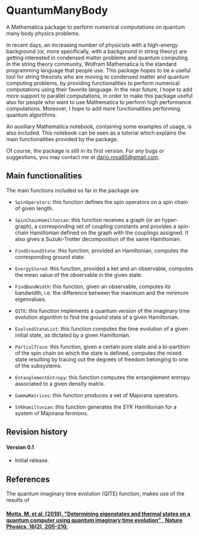# QuantumManyBody
 A Mathematica package to perform numerical computations on quantum many body physics problems.

 In recent days, an increasing number of physicists with a high-energy background (or, more specifically, with a background in string theory) are getting interested in condensed matter problems and quantum computing. In the string theory community, Wolfram Mathematica is the standard programming language that people use. This package hopes to be a useful tool for string theorists who are moving to condensed matter and quantum computing problems, by providing functionalities to perform numerical computations using their favorite language. In the near future, I hope to add more support to parallel computations, in order to make this package useful also for people who want to use Mathematica to perform high performance computations.
 Moreover, I hope to add more functionalities performing quantum algorithms.

 An auxiliary Mathematica notebook, containing some examples of usage, is also included. This notebook can be seen as a tutorial which explains the main functionalities provided by the package.

 Of course, the package is still in its first version. For any bugs or suggestions, you may contact me at [dario.rosa85@gmail.com](mailto:dario.rosa85@gmail.com).

 ## Main functionalities

 The main functions included so far in the package are

  - `SpinOperators`: this function defines the spin operators on a spin chain of given length.

  - `SpinChainHamiltonian`: this function receives a graph (or an hyper-graph), a corresponding set of coupling constants and provides a spin-chain Hamiltonian defined on the graph with the couplings assigned. It also gives a Suzuki-Trotter decomposition of the same Hamiltonian.

  - `FindGroundState`: this function, provided an Hamiltonian, computes the corresponding ground state.

  - `EnergyStored`: this function, provided a ket and an observable, computes the mean value of the observable in the given state.

  - `FindBandWidth`: this function, given an observable, computes its bandwidth, i.e. the difference between the maximum and the minimum eigenvalues.

  - `QITE`: this function implements a quantum version of the imaginary time evolution algorithm to find the ground state of a given Hamiltonian.

  - `EvolvedStateList`: this function computes the time evolution of a given initial state, as dictated by a given Hamiltonian.

  - `PartialTrace`: this function, given a certain pure state and a bi-partition of the spin chain on which the state is defined, computes the mixed state resulting by tracing out the degrees of freedom belonging to one of the subsystems.

  - `EntanglementEntropy`: this function computes the entanglement entropy associated to a given density matrix.

  - `GammaMatrices`: this function produces a set of Majorana operators.

  - `SYKHamiltonian`: this function generates the SYK Hamiltonian for a system of Majorana fermions.

 ## Revision history

 #### Version 0.1

  - Initial release.

 ## References

 The quantum imaginary time evolution (QITE) function, makes use of the results of

 #### [Motta, M. et al. (2019), "Determining eigenstates and thermal states on a quantum computer using quantum imaginary time evolution" , Nature Physics, 16(2), 205–210.](https://www.nature.com/articles/s41567-019-0704-4)
